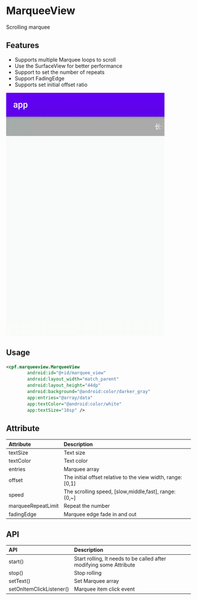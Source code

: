 # MarqueeView
Scrolling marquee

## Features
- Supports multiple Marquee loops to scroll
- Use the SurfaceView for better performance
- Support to set the number of repeats
- Support FadingEdge
- Supports set initial offset ratio

![image](https://github.com/cyynf/MarqueeView/blob/master/image.gif)

## Usage
``` xml
<cpf.marqueeview.MarqueeView
        android:id="@+id/marquee_view"
        android:layout_width="match_parent"
        android:layout_height="44dp"
        android:background="@android:color/darker_gray"
        app:entries="@array/data"
        app:textColor="@android:color/white"
        app:textSize="16sp" />
```

## Attribute

| Attribute               | Description  | 
|:---				      |:---| 
| textSize                | Text size | 
| textColor               | Text color | 
| entries                 | Marquee array | 
| offset                  | The initial offset relative to the view width, range: [0,1] | 
| speed                   | The scrolling speed, [slow,middle,fast], range: (0,~] | 
| marqueeRepeatLimit      | Repeat the number |
| fadingEdge              | Marquee edge fade in and out |

## API

| API                       | Description  | 
|:---				        |:---| 
| start()                   | Start rolling, It needs to be called after modifying some Attribute | 
| stop()                    | Stop rolling | 
| setText()                 | Set Marquee array | 
| setOnItemClickListener()  | Marquee item click event | 
